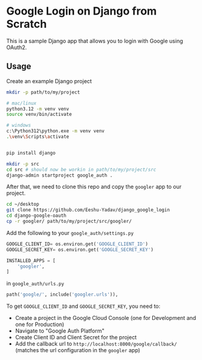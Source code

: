 # Google Login on Django from Scratch

This is a sample Django app that allows you to login with Google using OAuth2.

## Usage


Create an example Django project

```bash
mkdir -p path/to/my/project

# mac/linux
python3.12 -m venv venv
source venv/bin/activate

# windows
c:\Python312\python.exe -m venv venv
.\venv\Scripts\activate


pip install django

mkdir -p src
cd src # should now be workin in path/to/my/project/src
django-admin startproject google_auth .
```

After that, we need to clone this repo and copy the `googler` app to our project.


```bash
cd ~/desktop
git clone https://github.com/Eeshu-Yadav/django_google_login
cd django-google-oauth
cp -r googler/ path/to/my/project/src/googler/
```


Add the following to your `google_auth/settings.py`

```python
GOOGLE_CLIENT_ID= os.environ.get('GOOGLE_CLIENT_ID')
GOOGLE_SECRET_KEY= os.environ.get('GOOGLE_SECRET_KEY')

INSTALLED_APPS = [
    'googler',
]
```

in `google_auth/urls.py`

```python
path('google/', include('googler.urls')),
```

To get `GOOGLE_CLIENT_ID` and `GOOGLE_SECRET_KEY`, you need to:

- Create a project in the Google Cloud Console (one for Development and one for Production)
- Navigate to "Google Auth Platform"
- Create Client ID and Client Secret for the project
- Add the callback url to `http://localhost:8000/google/callback/` (matches the url configuration in the `googler` app)


